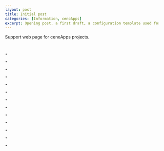 ```yaml
---
layout: post
title: Initial post
categories: [Information, cenoApps]
excerpt: Opening post, a first draft, a configuration template used for testing.
---
```


Support web page for cenoApps projects. 
 

.  
.  
.  
.  
.  
.    
.  
.  
.    
.  
.  
.  
.  
---
